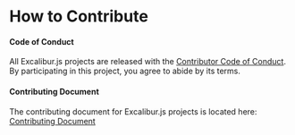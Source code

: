 # How to Contribute

#### Code of Conduct
All Excalibur.js projects are released with the [Contributor Code of Conduct](https://github.com/excaliburjs/Excalibur/blob/master/.github/CODE_OF_CONDUCT.md).  By participating in this project, you agree to abide by its terms.

#### Contributing Document
The contributing document for Excalibur.js projects is located here: [Contributing Document](https://github.com/excaliburjs/Excalibur/blob/master/.github/CONTRIBUTING.md)
